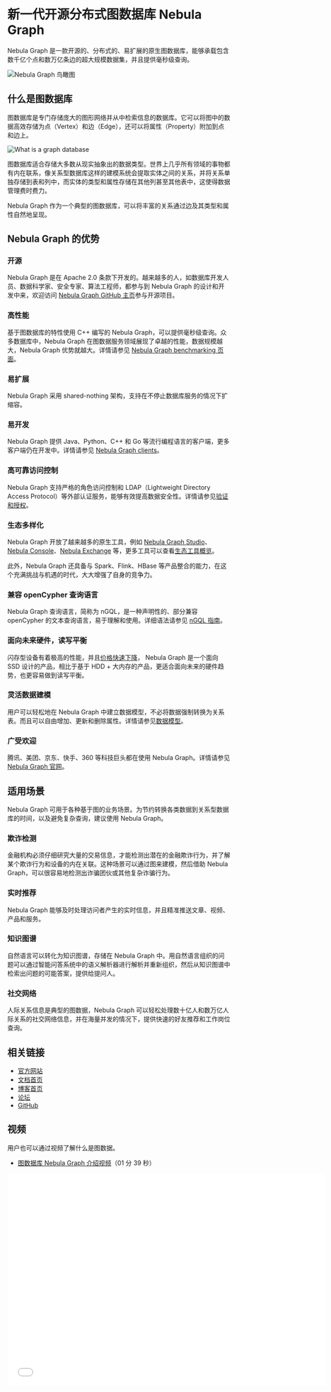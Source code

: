 # 新一代开源分布式图数据库 Nebula Graph

Nebula Graph 是一款开源的、分布式的、易扩展的原生图数据库，能够承载包含数千亿个点和数万亿条边的超大规模数据集，并且提供毫秒级查询。

![Nebula Graph 鸟瞰图](nebula-birdview.png)

## 什么是图数据库

图数据库是专门存储庞大的图形网络并从中检索信息的数据库。它可以将图中的数据高效存储为点（Vertex）和边（Edge），还可以将属性（Property）附加到点和边上。

![What is a graph database](https://docs-cdn.nebula-graph.com.cn/docs-2.0/1.introduction/what-is-a-graph-database.png "What is a graph database")

图数据库适合存储大多数从现实抽象出的数据类型。世界上几乎所有领域的事物都有内在联系，像关系型数据库这样的建模系统会提取实体之间的关系，并将关系单独存储到表和列中，而实体的类型和属性存储在其他列甚至其他表中，这使得数据管理费时费力。

Nebula Graph 作为一个典型的图数据库，可以将丰富的关系通过边及其类型和属性自然地呈现。

## Nebula Graph 的优势

### 开源

Nebula Graph 是在 Apache 2.0 条款下开发的。越来越多的人，如数据库开发人员、数据科学家、安全专家、算法工程师，都参与到 Nebula Graph 的设计和开发中来，欢迎访问 [Nebula Graph GitHub 主页](https://github.com/vesoft-inc/nebula)参与开源项目。

### 高性能

基于图数据库的特性使用 C++ 编写的 Nebula Graph，可以提供毫秒级查询。众多数据库中，Nebula Graph 在图数据服务领域展现了卓越的性能，数据规模越大，Nebula Graph 优势就越大。详情请参见 [Nebula Graph benchmarking 页面](https://discuss.nebula-graph.com.cn/t/topic/782)。

### 易扩展

Nebula Graph 采用 shared-nothing 架构，支持在不停止数据库服务的情况下扩缩容。

### 易开发

Nebula Graph 提供 Java、Python、C++ 和 Go 等流行编程语言的客户端，更多客户端仍在开发中。详情请参见 [Nebula Graph clients](../14.client/1.nebula-client.md)。

### 高可靠访问控制

Nebula Graph 支持严格的角色访问控制和 LDAP（Lightweight Directory Access Protocol）等外部认证服务，能够有效提高数据安全性。详情请参见[验证和授权](../7.data-security/1.authentication/1.authentication.md)。

### 生态多样化

Nebula Graph 开放了越来越多的原生工具，例如 [Nebula Graph Studio](https://github.com/vesoft-inc/nebula-studio)、[Nebula Console](https://github.com/vesoft-inc/nebula-console)、[Nebula Exchange](https://github.com/vesoft-inc/nebula-exchange) 等，更多工具可以查看[生态工具概览](../20.appendix/6.eco-tool-version.md)。

此外，Nebula Graph 还具备与 Spark、Flink、HBase 等产品整合的能力，在这个充满挑战与机遇的时代，大大增强了自身的竞争力。

### 兼容 openCypher 查询语言

Nebula Graph 查询语言，简称为 nGQL，是一种声明性的、部分兼容 openCypher 的文本查询语言，易于理解和使用。详细语法请参见 [nGQL 指南](../3.ngql-guide/1.nGQL-overview/1.overview.md)。

### 面向未来硬件，读写平衡

闪存型设备有着极高的性能，并且[价格快速下降](https://blocksandfiles.com/wp-content/uploads/2021/01/Wikibon-SSD-less-than-HDD-in-2026.jpg)，
 Nebula Graph 是一个面向 SSD 设计的产品，相比于基于 HDD + 大内存的产品，更适合面向未来的硬件趋势，也更容易做到读写平衡。

### 灵活数据建模

用户可以轻松地在 Nebula Graph 中建立数据模型，不必将数据强制转换为关系表。而且可以自由增加、更新和删除属性。详情请参见[数据模型](2.data-model.md)。

### 广受欢迎

腾讯、美团、京东、快手、360 等科技巨头都在使用 Nebula Graph。详情请参见 [Nebula Graph 官网](https://nebula-graph.com.cn/)。

## 适用场景

Nebula Graph 可用于各种基于图的业务场景。为节约转换各类数据到关系型数据库的时间，以及避免复杂查询，建议使用 Nebula Graph。

### 欺诈检测

金融机构必须仔细研究大量的交易信息，才能检测出潜在的金融欺诈行为，并了解某个欺诈行为和设备的内在关联。这种场景可以通过图来建模，然后借助 Nebula Graph，可以很容易地检测出诈骗团伙或其他复杂诈骗行为。

### 实时推荐

Nebula Graph 能够及时处理访问者产生的实时信息，并且精准推送文章、视频、产品和服务。

### 知识图谱

自然语言可以转化为知识图谱，存储在 Nebula Graph 中。用自然语言组织的问题可以通过智能问答系统中的语义解析器进行解析并重新组织，然后从知识图谱中检索出问题的可能答案，提供给提问人。

### 社交网络

人际关系信息是典型的图数据，Nebula Graph 可以轻松处理数十亿人和数万亿人际关系的社交网络信息，并在海量并发的情况下，提供快速的好友推荐和工作岗位查询。

## 相关链接

- [官方网站](https://www.vesoft.com/cn/)
- [文档首页](https://docs.nebula-graph.com.cn/master/)
- [博客首页](https://nebula-graph.com.cn/posts/)
- [论坛](https://discuss.nebula-graph.com.cn/)
- [GitHub](https://github.com/vesoft-inc)

## 视频

用户也可以通过视频了解什么是图数据。

- [图数据库 Nebula Graph 介绍视频](https://www.bilibili.com/video/BV1kf4y1v7LM)（01 分 39 秒）

<iframe src="//player.bilibili.com/player.html?aid=287936425&bvid=BV1kf4y1v7LM&cid=259888281&page=1" scrolling="no" border="0" frameborder="no" framespacing="0" allowfullscreen="true" width="720px" height="480px"> </iframe>
